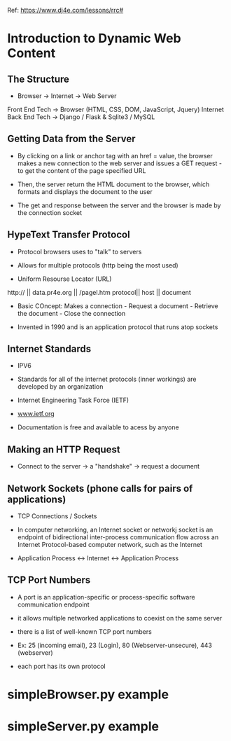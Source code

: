Ref: https://www.dj4e.com/lessons/rrc#

# Introduction to Dynamic Web Content

## The Structure

- Browser -> Internet -> Web Server

Front End Tech -> Browser (HTML, CSS, DOM, JavaScript, Jquery)
Internet
Back End Tech -> Django / Flask & Sqlite3 / MySQL

## Getting Data from the Server

- By clicking on a link or anchor tag with an href = value, the browser makes a new connection to the web server and issues a GET request - to get the content of the page specified URL

- Then, the server return the HTML document to the browser, which formats and displays the document to the user

- The get and response between the server and the browser is made by the connection socket

## HypeText Transfer Protocol

- Protocol browsers uses to "talk" to servers

- Allows for multiple protocols (http being the most used)

- Uniform Resourse Locator (URL)

http:// || data.pr4e.org || /pagel.htm
protocol||      host     || document

- Basic COncept: Makes a connection - Request a document - Retrieve the document - Close the connection

- Invented in 1990 and is an application protocol that runs atop sockets

## Internet Standards

- IPV6

- Standards for all of the internet protocols (inner workings) are developed by an organization

- Internet Engineering Task Force (IETF)

- www.ietf.org

- Documentation is free and available to acess by anyone

## Making an HTTP Request

- Connect to the server -> a "handshake" -> request a document

## Network Sockets (phone calls for pairs of applications)

- TCP Connections / Sockets

- In computer networking, an Internet socket or networkj socket is an endpoint of bidirectional inter-process communication flow across an Internet Protocol-based computer network, such as the Internet

- Application Process <-> Internet <-> Application Process

## TCP Port Numbers

- A port is an application-specific or process-specific software communication endpoint

- it allows multiple networked applications to coexist on the same server

- there is a list of well-known TCP port numbers

- Ex: 25 (incoming email), 23 (Login), 80 (Webserver-unsecure), 443 (webserver)

- each port has its own protocol

# simpleBrowser.py example

# simpleServer.py example












